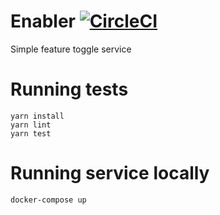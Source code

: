 # Enabler  [![CircleCI](https://circleci.com/gh/nicolastrres/enabler.svg?style=svg)](https://circleci.com/gh/nicolastrres/enabler)
Simple feature toggle service

# Running tests
```
yarn install
yarn lint
yarn test
````

# Running service locally
```
docker-compose up
```
